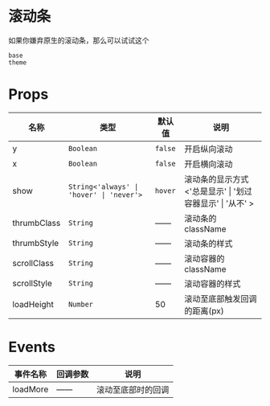 # 滚动条

如果你嫌弃原生的滚动条，那么可以试试这个

```demo
base
theme
```

# Props

| 名称 | 类型 | 默认值 | 说明 |
| --- | --- | --- | --- |
| y | `Boolean` | `false` | 开启纵向滚动 |
| x | `Boolean` | `false` | 开启横向滚动 |
| show | `String<'always' \| 'hover' \| 'never'>` | `hover` | 滚动条的显示方式<'总是显示' \| '划过容器显示' \| '从不' >|
| thrumbClass | `String` | —— | 滚动条的className |
| thrumbStyle | `String` | —— | 滚动条的样式 |
| scrollClass | `String` | —— | 滚动容器的className |
| scrollStyle | `String` | —— | 滚动容器的样式 |
| loadHeight | `Number` | 50 | 滚动至底部触发回调的距离(px) |

# Events

| 事件名称 | 回调参数  | 说明 |
| --- | --- | --- |
| loadMore | —— | 滚动至底部时的回调 |


